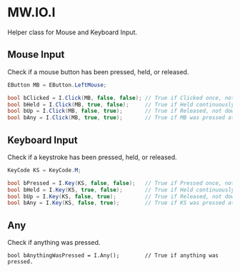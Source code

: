 ﻿# MW.IO.I
Helper class for Mouse and Keyboard Input.

## Mouse Input
Check if a mouse button has been pressed, held, or released.
```cs
EButton MB = EButton.LeftMouse;

bool bClicked = I.Click(MB, false, false); // True if Clicked once, not held or up.
bool bHeld = I.Click(MB, true, false);     // True if Held continuously, not down, or up.
bool bUp = I.Click(MB, false, true);       // True if Released, not down, or up.
bool bAny = I.Click(MB, true, true);       // True if MB was pressed at all.
```

## Keyboard Input
Check if a keystroke has been pressed, held, or released.
```cs
KeyCode KS = KeyCode.M;

bool bPressed = I.Key(KS, false, false);   // True if Pressed once, not held or up.
bool bHeld = I.Key(KS, true, false);       // True if Held continuously, not down, or up.
bool bUp = I.Key(KS, false, true);         // True if Released, not down, or up.
bool bAny = I.Key(KS, false, true);        // True if KS was pressed at all.
```

## Any
Check if anything was pressed.
```
bool bAnythingWasPressed = I.Any();        // True if anything was pressed.
```